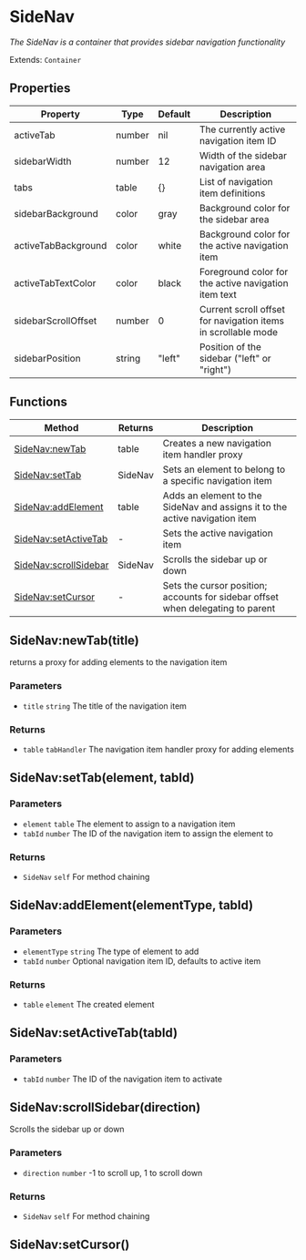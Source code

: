# SideNav
_The SideNav is a container that provides sidebar navigation functionality_

Extends: `Container`

## Properties

|Property|Type|Default|Description|
|---|---|---|---|
|activeTab|number|nil|The currently active navigation item ID|
|sidebarWidth|number|12|Width of the sidebar navigation area|
|tabs|table|{}|List of navigation item definitions|
|sidebarBackground|color|gray|Background color for the sidebar area|
|activeTabBackground|color|white|Background color for the active navigation item|
|activeTabTextColor|color|black|Foreground color for the active navigation item text|
|sidebarScrollOffset|number|0|Current scroll offset for navigation items in scrollable mode|
|sidebarPosition|string|"left"|Position of the sidebar ("left" or "right")|

## Functions

|Method|Returns|Description|
|---|---|---|
|[SideNav:newTab](#sidenav-newtab-title)|table|Creates a new navigation item handler proxy|
|[SideNav:setTab](#sidenav-settab-element-tabid)|SideNav|Sets an element to belong to a specific navigation item|
|[SideNav:addElement](#sidenav-addelement-elementtype-tabid)|table|Adds an element to the SideNav and assigns it to the active navigation item|
|[SideNav:setActiveTab](#sidenav-setactivetab-tabid)|-|Sets the active navigation item|
|[SideNav:scrollSidebar](#sidenav-scrollsidebar-direction)|SideNav|Scrolls the sidebar up or down|
|[SideNav:setCursor](#sidenav-setcursor)|-|Sets the cursor position; accounts for sidebar offset when delegating to parent|

## SideNav:newTab(title)

returns a proxy for adding elements to the navigation item

### Parameters
* `title` `string` The title of the navigation item

### Returns
* `table` `tabHandler` The navigation item handler proxy for adding elements

## SideNav:setTab(element, tabId)
### Parameters
* `element` `table` The element to assign to a navigation item
* `tabId` `number` The ID of the navigation item to assign the element to

### Returns
* `SideNav` `self` For method chaining

## SideNav:addElement(elementType, tabId)
### Parameters
* `elementType` `string` The type of element to add
* `tabId` `number` Optional navigation item ID, defaults to active item

### Returns
* `table` `element` The created element

## SideNav:setActiveTab(tabId)
### Parameters
* `tabId` `number` The ID of the navigation item to activate

## SideNav:scrollSidebar(direction)

Scrolls the sidebar up or down

### Parameters
* `direction` `number` -1 to scroll up, 1 to scroll down

### Returns
* `SideNav` `self` For method chaining

## SideNav:setCursor()